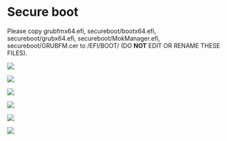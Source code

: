 # Secure boot 

Please copy grubfmx64.efi, secureboot/bootx64.efi, secureboot/grubx64.efi, secureboot/MokManager.efi, secureboot/GRUBFM.cer to /EFI/BOOT/ (DO **NOT** EDIT OR RENAME THESE FILES). 

![](https://github.com/a1ive/grub2-filemanager/raw/gh-pages/1.png) 

![](https://github.com/a1ive/grub2-filemanager/raw/gh-pages/2.png) 

![](https://github.com/a1ive/grub2-filemanager/raw/gh-pages/3a.png) 

![](https://github.com/a1ive/grub2-filemanager/raw/gh-pages/4a.png) 

![](https://github.com/a1ive/grub2-filemanager/raw/gh-pages/5.png) 

![](https://github.com/a1ive/grub2-filemanager/raw/gh-pages/6.png) 

